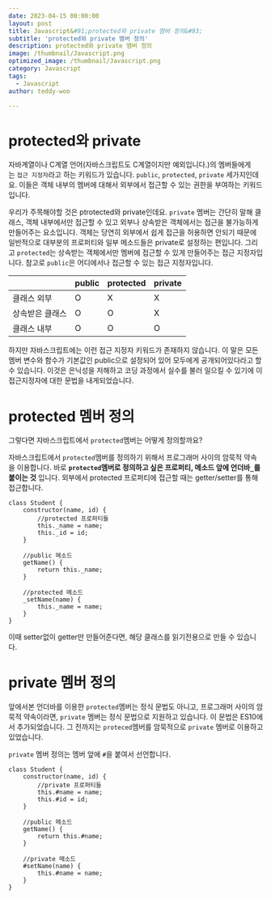 ```yaml
---
date: 2023-04-15 00:00:00
layout: post
title: Javascript&#91;protected와 private 멤버 정의&#93; 
subtitle: 'protected와 private 멤버 정의'
description: protected와 private 멤버 정의
image: /thumbnail/Javascript.png
optimized_image: /thumbnail/Javascript.png
category: Javascript
tags:
  - Javascript
author: teddy-woo

---
```


# protected와 private

자바계열이나 C계열 언어(자바스크립트도 C계열이지만 예외입니다.)의 멤버들에게는 `접근 지정자`라고 하는 키워드가 있습니다. `public`, `protected`, `private` 세가지인데요. 이들은 객체 내부의 멤버에 대해서 외부에서 접근할 수 있는 권한을 부여하는 키워드입니다.

우리가 주목해야할 것은 ptrotected와 private인데요. `private` 멤버는 간단히 말해 클래스, 객체 내부에서만 접근할 수 있고 외부나 상속받은 객체에서는 접근을 불가능하게 만들어주는 요소입니다. 객체는 당연히 외부에서 쉽게 접근을 허용하면 안되기 때문에 일반적으로 대부분의 프로퍼티와 일부 메소드들은 private로 설정하는 편입니다. 그리고 `protected`는 상속받는 객체에서만 멤버에 접근할 수 있게 만들어주는 접근 지정자입니다. 참고로 `public`은 어디에서나 접근할 수 있는 접근 지정자입니다.

|  | public | protected | private |
| --- | --- | --- | --- |
| 클래스 외부 | O | X | X |
| 상속받은 클래스 | O | O | X |
| 클래스 내부 | O | O | O |

하지만 자바스크립트에는 이런 접근 지정자 키워드가 존재하지 않습니다. 이 말은 모든 멤버 변수와 함수가 기본값인 public으로 설정되어 있어 모두에게 공개되어있다라고 할 수 있습니다. 이것은 은닉성을 저해하고 코딩 과정에서 실수를 불러 일으킬 수 있기에 이 접근지정자에 대한 문법을 내게되었습니다.

# protected 멤버 정의

그렇다면 자바스크립트에서 `protected`멤버는 어떻게 정의할까요?

자바스크립트에서 `protected`멤버를 정의하기 위해서 프로그래머 사이의 암묵적 약속을 이용합니다. 바로 **`protected`멤버로 정의하고 싶은 프로퍼티, 메소드 앞에 언더바`_`를 붙이는 것** 입니다. 외부에서 protected 프로퍼티에 접근할 때는 getter/setter를 통해 접근합니다.

```
class Student {
    constructor(name, id) {
        //protected 프로퍼티들
        this._name = name;
        this._id = id;
    }

    //public 메소드
    getName() {
        return this._name;
    }

    //protected 메소드
    _setName(name) {
        this._name = name;
    }
}
```

이때 setter없이 getter만 만들어준다면, 해당 클래스를 읽기전용으로 만들 수 있습니다.

# private 멤버 정의

앞에서본 언더바를 이용한 `protected`멤버는 정식 문법도 아니고, 프로그래머 사이의 암묵적 약속이라면, `private` 멤버는 정식 문법으로 지원하고 있습니다. 이 문법은 ES10에서 추가되었습니다. 그 전까지는 `proteced`멤버를 암묵적으로 `private` 멤버로 이용하고 있었습니다.

`private` 멤버 정의는 멤버 앞에 `#`을 붙여서 선언합니다.

```
class Student {
    constructor(name, id) {
        //private 프로퍼티들
        this.#name = name;
        this.#id = id;
    }

    //public 메소드
    getName() {
        return this.#name;
    }

    //private 메소드
    #setName(name) {
        this.#name = name;
    }
}
```